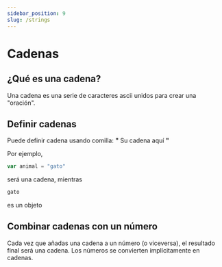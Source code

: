 ```yaml
---
sidebar_position: 9
slug: /strings
---
```


# Cadenas

## ¿Qué es una cadena?
Una cadena es una serie de caracteres ascii unidos para crear una "oración".


## Definir cadenas

Puede definir cadena usando comilla: **"** Su cadena aquí **"**

Por ejemplo,

```jsx
var animal = "gato"
```
será una cadena, mientras

```jsx
gato
```
es un objeto


## Combinar cadenas con un número

Cada vez que añadas una cadena a un número (o viceversa), el resultado final será una cadena. Los números se convierten implícitamente en cadenas. 
